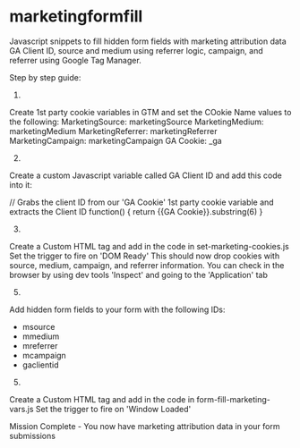 # marketingformfill
Javascript snippets to fill hidden form fields with marketing attribution data GA Client ID, source and medium using referrer logic, campaign, and referrer using Google Tag Manager.

Step by step guide:

1.
Create 1st party cookie variables in GTM and set the COokie Name values to the following:
  MarketingSource: marketingSource
  MarketingMedium: marketingMedium
  MarketingReferrer: marketingReferrer
  MarketingCampaign: marketingCampaign
  GA Cookie: _ga
  
2.
Create a custom Javascript variable called GA Client ID and add this code into it:

// Grabs the client ID from our 'GA Cookie' 1st party cookie variable and extracts the Client ID
function() {
  return {{GA Cookie}}.substring(6)
}

3.
Create a Custom HTML tag and add in the code in set-marketing-cookies.js
Set the trigger to fire on 'DOM Ready'
This should now drop cookies with source, medium, campaign, and referrer information.
You can check in the browser by using dev tools 'Inspect' and going to the 'Application' tab

5.
Add hidden form fields to your form with the following IDs:
- msource
- mmedium
- mreferrer
- mcampaign
- gaclientid

5.
Create a Custom HTML tag and add in the code in form-fill-marketing-vars.js
Set the trigger to fire on 'Window Loaded'


Mission Complete - You now have marketing attribution data in your form submissions


